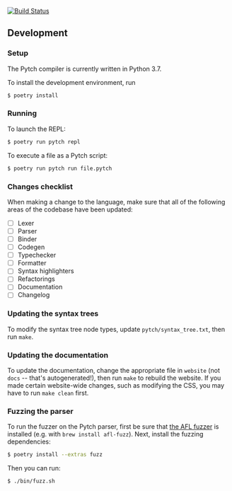 [![Build Status](https://travis-ci.org/pytch-lang/pytch.svg?branch=master)](https://travis-ci.org/pytch-lang/pytch)

## Development

### Setup

The Pytch compiler is currently written in Python 3.7.

To install the development environment, run

```sh
$ poetry install
```

### Running

To launch the REPL:

```sh
$ poetry run pytch repl
```

To execute a file as a Pytch script:

```sh
$ poetry run pytch run file.pytch
```

### Changes checklist

When making a change to the language, make sure that all of the following areas of the codebase have been updated:

  - [ ] Lexer
  - [ ] Parser
  - [ ] Binder
  - [ ] Codegen
  - [ ] Typechecker
  - [ ] Formatter
  - [ ] Syntax highlighters
  - [ ] Refactorings
  - [ ] Documentation
  - [ ] Changelog

### Updating the syntax trees

To modify the syntax tree node types, update `pytch/syntax_tree.txt`, then run
`make`.

### Updating the documentation

To update the documentation, change the appropriate file in `website` (not
`docs` -- that's autogenerated!), then run `make` to rebuild the website. If you
made certain website-wide changes, such as modifying the CSS, you may have to
run `make clean` first.

### Fuzzing the parser

To run the fuzzer on the Pytch parser, first be sure that [the AFL
fuzzer][afl-fuzz] is installed (e.g. with `brew install afl-fuzz`). Next,
install the fuzzing dependencies:

  [afl-fuzz]: http://lcamtuf.coredump.cx/afl/

```sh
$ poetry install --extras fuzz
```

Then you can run:

```sh
$ ./bin/fuzz.sh
```

